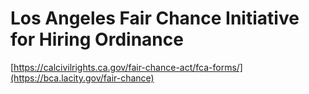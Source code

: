 # Los Angeles Fair Chance Initiative for Hiring Ordinance
[https://calcivilrights.ca.gov/fair-chance-act/fca-forms/](https://bca.lacity.gov/fair-chance)

